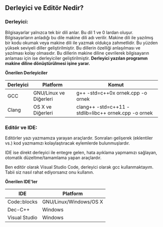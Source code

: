 ## Derleyici ve Editör Nedir?

### Derleyici: 

Bilgisayarlar yalnızca tek bir dili anlar. Bu dil 1 ve 0 lardan oluşur. Bilgisayarların anladığı
bu dile makine dili adı verilir. Makine dili ile yazılmış bir kodu okumak veya makine dili ile yazmak
oldukça zahmetlidir. Bu yüzden yüksek seviyeli diller geliştirilmiştir. Bu dillerin özelliği anlaşılması
ve yazılması kolay olmasıdır. Bu dillerin makine diline çevrilerek bilgisayarın anlaması için ise 
derleyiciler geliştirilmiştir. 
**Derleyici yazılan programın makine diline dönüştürülmesi işine yarar.** 

**Önerilen Derleyiciler**

Derleyici | Platform | Komut
--------- | -------- | -----
GCC       | GNU/Linux ve Diğerleri | g++ -std=c++0x ornek.cpp -o ornek
Clang     | OS X ve Diğerleri      | clang++ -std=c++11 -stdlib=libc++ ornek.cpp -o ornek

### Editör ve IDE:

Editörler yazı yazmamıza yarayan araçlardır. Sonraları gelişerek (eklentiler vs.) kod yazmamızı
kolaylaştıracak eylemlerde bulunmuşlardır.

IDE ise direkt derleyici ile entegre gelen, hata ayıklama yapmamızı sağlayan, otomatik düzeltme/tamamlama
yapan araçlardır.

Ben editör olarak Visual Studio Code, derleyici olarak gcc kullanmaktayım. Tabii siz nasıl rahat ediyorsanız
onu kullanın.

**Önerilen IDE'ler**

IDE | Platform
--- | --------
Code::blocks  | GNU/Linux/Windows/OS X
Dec-C++       | Windows
Visual Studio | Windows
